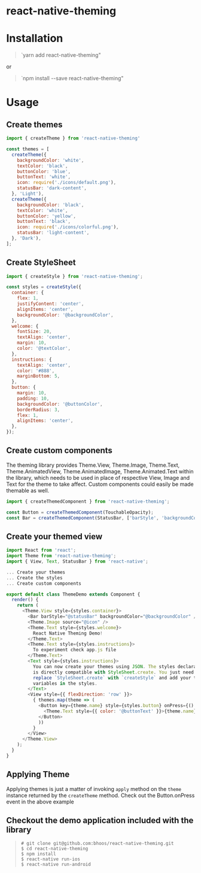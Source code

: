 # react-native-theming

# Installation
> `yarn add react-native-theming"

or

> `npm install --save react-native-theming"

# Usage
## Create themes

```javascript
import { createTheme } from 'react-native-theming'

const themes = [
  createTheme({
    backgroundColor: 'white',
    textColor: 'black',
    buttonColor: 'blue',
    buttonText: 'white',
    icon: require('./icons/default.png'),
    statusBar: 'dark-content',
  }, 'Light'),
  createTheme({
    backgroundColor: 'black',
    textColor: 'white',
    buttonColor: 'yellow',
    buttonText: 'black',
    icon: require('./icons/colorful.png'),
    statusBar: 'light-content',
  }, 'Dark'),
];
```

## Create StyleSheet
```javascript
import { createStyle } from 'react-native-theming';

const styles = createStyle({
  container: {
    flex: 1,
    justifyContent: 'center',
    alignItems: 'center',
    backgroundColor: '@backgroundColor',
  },
  welcome: {
    fontSize: 20,
    textAlign: 'center',
    margin: 10,
    color: '@textColor',
  },
  instructions: {
    textAlign: 'center',
    color: '#888',
    marginBottom: 5,
  },
  button: {
    margin: 10,
    padding: 10,
    backgroundColor: '@buttonColor',
    borderRadius: 3,
    flex: 1,
    alignItems: 'center',
  },
});
```

## Create custom components
The theming library provides Theme.View, Theme.Image, Theme.Text,
Theme.AnimatedView, Theme.AnimatedImage, Theme.Animated.Text within
the library, which needs to be used in place of respective View, Image
and Text for the theme to take affect. Custom components could easily
be made themable as well.

```javascript
import { createThemedComponent } from 'react-native-theming';

const Button = createThemedComponent(TouchableOpacity);
const Bar = createThemedComponent(StatusBar, ['barStyle', 'backgroundColor']);
```

## Create your themed view

```javascript
import React from 'react';
import Theme from 'react-native-theming';
import { View, Text, StatusBar } from 'react-native';

... Create your themes
... Create the styles
... Create custom components

export default class ThemeDemo extends Component {
  render() {
    return (
      <Theme.View style={styles.container}>
        <Bar barStyle="@statusBar" backgroundColor="@backgroundColor" />
        <Theme.Image source="@icon" />
        <Theme.Text style={styles.welcome}>
          React Native Theming Demo!
        </Theme.Text>
        <Theme.Text style={styles.instructions}>
          To experiment check app.js file
        </Theme.Text>
        <Text style={styles.instructions}>
          You can now create your themes using JSON. The styles declaration
          is directly compatible with StyleSheet.create. You just need to
          replace `StyleSheet.create` with `createStyle` and add your theme
          variables in the styles.
        </Text>
        <View style={{ flexDirection: 'row' }}>
          { themes.map(theme => (
            <Button key={theme.name} style={styles.button} onPress={() => theme.apply()}>
              <Theme.Text style={{ color: '@buttonText' }}>{theme.name}</Theme.Text>
            </Button>
            ))
          }
        </View>
      </Theme.View>
    );
  }
}
```

## Applying Theme
Applying themes is just a matter of invoking `apply` method on the `theme` instance
returned by the `createTheme` method. Check out the Button.onPress event in the
above example

## Checkout the demo application included with the library
> `# git clone git@github.com:bhoos/react-native-theming.git`  
> `$ cd react-native-theming`  
> `$ npm install`  
> `$ react-native run-ios`  
> `$ react-native run-android`  
